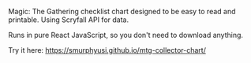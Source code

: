 Magic: The Gathering checklist chart designed to be easy to read and printable. Using Scryfall API for data.

Runs in pure React JavaScript, so you don't need to download anything.

Try it here:
https://smurphyusi.github.io/mtg-collector-chart/